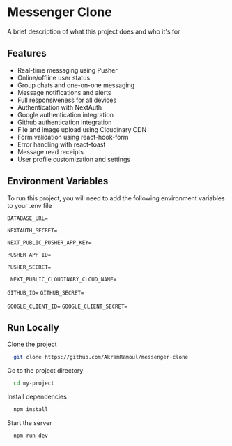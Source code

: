 
# Messenger Clone

A brief description of what this project does and who it's for


## Features

- Real-time messaging using Pusher
- Online/offline user status
- Group chats and one-on-one messaging
- Message notifications and alerts
- Full responsiveness for all devices
- Authentication with NextAuth
- Google authentication integration
- Github authentication integration
- File and image upload using Cloudinary CDN
- Form validation using react-hook-form
- Error handling with react-toast
- Message read receipts
- User profile customization and settings



## Environment Variables

To run this project, you will need to add the following environment variables to your .env file

`DATABASE_URL=`

`NEXTAUTH_SECRET=`

`NEXT_PUBLIC_PUSHER_APP_KEY=`

`PUSHER_APP_ID=`

`PUSHER_SECRET=`

` NEXT_PUBLIC_CLOUDINARY_CLOUD_NAME=`

`GITHUB_ID=`
`GITHUB_SECRET=`

`GOOGLE_CLIENT_ID=`
`GOOGLE_CLIENT_SECRET=`
## Run Locally

Clone the project

```bash
  git clone https://github.com/AkramRamoul/messenger-clone
```

Go to the project directory

```bash
  cd my-project
```

Install dependencies

```bash
  npm install
```

Start the server

```bash
  npm run dev
```

